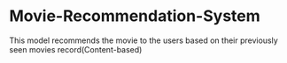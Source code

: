 # Movie-Recommendation-System
This model recommends the movie to the users based on their previously seen movies record(Content-based)
